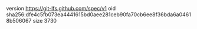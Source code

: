 version https://git-lfs.github.com/spec/v1
oid sha256:dfe4c5fb073ea4441615bd0aee281ceb90fa70cb6ee8f36bda6a04618b506067
size 3730
